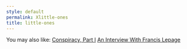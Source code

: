 ```yaml
---
style: default
permalink: Xlittle-ones
title: little-ones
---
```

You may also like:
[Conspiracy, Part I](http://scp-wiki.net/conspiracy-part-i)
[An Interview With Francis Lepage](http://scp-wiki.net/an-interview-with-francis-lepage)